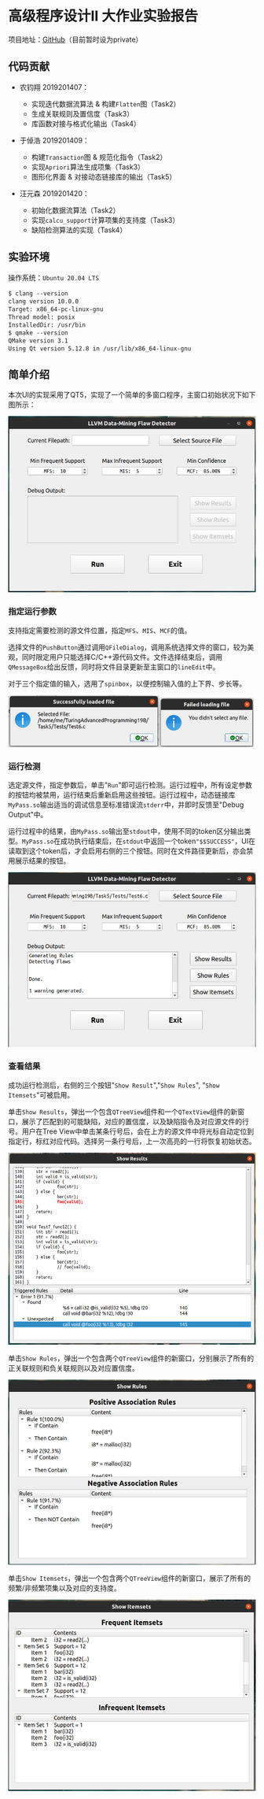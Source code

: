 # 高级程序设计II 大作业实验报告

项目地址：[GitHub](https://github.com/zhuohaoyu/TuringAdvancedProgramming19B)（目前暂时设为private）

## 代码贡献

+ 农钧翔 2019201407：
    + 实现迭代数据流算法 & 构建``Flatten``图（Task2）
    + 生成关联规则及置信度（Task3）
    + 库函数对接与格式化输出（Task4）

+ 于倬浩 2019201409：
    + 构建``Transaction``图 & 规范化指令（Task2）
    + 实现``Apriori``算法生成项集（Task3）
    + 图形化界面 & 对接动态链接库的输出（Task5）

+ 汪元森 2019201420：
    + 初始化数据流算法（Task2）
    + 实现``calcu_support``计算项集的支持度（Task3）
    + 缺陷检测算法的实现（Task4）

## 实验环境

操作系统：``Ubuntu 20.04 LTS``

```shell
$ clang --version                 
clang version 10.0.0
Target: x86_64-pc-linux-gnu
Thread model: posix
InstalledDir: /usr/bin
$ qmake --version
QMake version 3.1
Using Qt version 5.12.8 in /usr/lib/x86_64-linux-gnu
```

## 简单介绍

本次UI的实现采用了QT5，实现了一个简单的多窗口程序，主窗口初始状况下如下图所示：

<img src="README.assets/1.png" alt="1" style="zoom:80%;" />

### 指定运行参数

支持指定需要检测的源文件位置，指定``MFS``、``MIS``、``MCF``的值。

选择文件的``PushButton``通过调用``QFileDialog``，调用系统选择文件的窗口，较为美观，同时限定用户只能选择C/C++源代码文件。文件选择结束后，调用``QMessageBox``给出反馈，同时将文件目录更新至主窗口的`lineEdit`中。

对于三个指定值的输入，选用了``spinbox``，以便控制输入值的上下界、步长等。

<img src="README.assets/2.png" alt="2" style="zoom:60%;" /><img src="README.assets/3.png" alt="3" style="zoom:60%;" />

### 运行检测

选定源文件，指定参数后，单击"``Run``"即可运行检测。运行过程中，所有设定参数的按钮均被禁用，运行结束后重新启用这些按钮。运行过程中，动态链接库``MyPass.so``输出适当的调试信息至标准错误流``stderr``中，并即时反馈至"Debug Output"中。

运行过程中的结果，由``MyPass.so``输出至``stdout``中，使用不同的token区分输出类型。``MyPass.so``在成功执行结束后，在``stdout``中返回一个token``"$$SUCCESS"``，UI在读取到这个token后，才会启用右侧的三个按钮。同时在文件路径更新后，亦会禁用展示结果的按钮。

<img src="README.assets/4.png" alt="4" style="zoom:80%;" />

### 查看结果

成功运行检测后，右侧的三个按钮"``Show Result``","``Show Rules``", "``Show Itemsets``"可被启用。

单击``Show Results``，弹出一个包含``QTreeView``组件和一个``QTextView``组件的新窗口，展示了匹配到的可能缺陷，对应的置信度，以及缺陷指令及对应源文件的行号。用户在Tree View中单击某条行号后，会在上方的源文件中将光标自动定位到指定行，标红对应代码。选择另一条行号后，上一次高亮的一行将恢复初始状态。

<img src="README.assets/interactive.png" alt="interactive" style="zoom:80%;" />

单击``Show Rules``，弹出一个包含两个``QTreeView``组件的新窗口，分别展示了所有的正关联规则和负关联规则以及对应置信度。

<img src="README.assets/rule.png" alt="rule" style="zoom:80%;" />

单击``Show Itemsets``，弹出一个包含两个``QTreeView``组件的新窗口，展示了所有的频繁/非频繁项集以及对应的支持度。

<img src="README.assets/itemset.png" alt="itemset" style="zoom:80%;" />